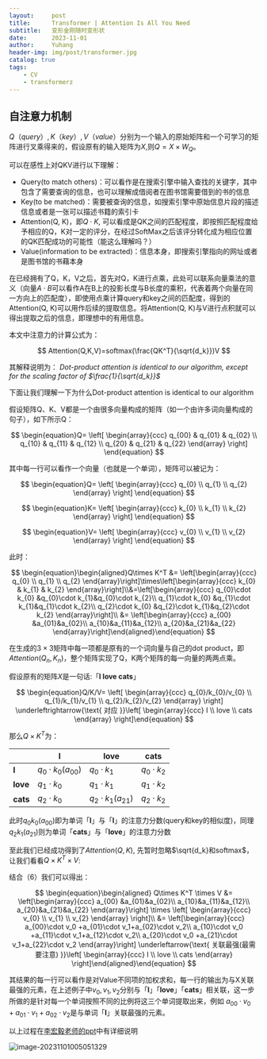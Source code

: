 ```yaml
---
layout:     post
title:      Transformer | Attention Is All You Need
subtitle:   变形金刚随时变形状
date:       2023-11-01
author:     Yuhang
header-img: img/post/transformer.jpg
catalog: true
tags:
    - CV 
    - transformerz
---
```








## 自注意力机制

$Q（query）,K（key）,V（value）$分别为一个输入的原始矩阵和一个可学习的矩阵进行叉乘得来的，假设原有的输入矩阵为$X$,则$Q = X \times W_Q$。 



可以在感性上对QKV进行以下理解：

- Query(to match others)：可以看作是在搜索引擎中输入查找的关键字，其中包含了需要查询的信息，也可以理解成借阅者在图书馆需要借到的书的信息
- Key(to be matched)：需要被查询的信息，如搜索引擎中原始信息片段的描述信息或者是一张可以描述书籍的索引卡
- Attention(Q, K)，即$Q \cdot K$, 可以看成是QK之间的匹配程度，即按照匹配程度给予相应的Q，K对一定的评分，在经过SoftMax之后该评分转化成为相应位置的QK匹配成功的可能性（能这么理解吗？）
- Value(information to be extracted)：信息本身，即搜索引擎指向的网址或者是图书馆的书藉本身



在已经拥有了Q，K，V之后，首先对Q，K进行点乘，此处可以联系向量乘法的意义（向量$A\cdot B$可以看作A在B上的投影长度与B长度的乘积，代表着两个向量在同一方向上的匹配度），即使用点乘计算query和key之间的匹配度，得到的Attention(Q, K)可以用作后续的提取信息。将Attention(Q, K)与V进行点积就可以得出提取之后的信息，即理想中的有用信息。

本文中注意力的计算公式为：

$$
Attention(Q,K,V)=softmax(\frac{QK^T}{\sqrt{d_k}})V
$$

其解释说明为： *Dot-product attention is identical to our algorithm, except for the scaling factor of $\frac{1}{\sqrt{d_k}}$*

下面让我们理解一下为什么Dot-product attention is identical to our algorithm

假设矩阵Q、K、V都是一个由很多向量构成的矩阵（如一个由许多词向量构成的句子），如下所示Q：

$$
\begin{equation}Q=
 \left[
 \begin{array}{ccc}
     q_{00} & q_{01} & q_{02}  \\
     q_{10} & q_{11} & q_{12}  \\
     q_{20} & q_{21} & q_{22} 
 \end{array}
 \right]        
 \end{equation}
$$

 其中每一行可以看作一个向量（也就是一个单词），矩阵可以被记为：

$$
\begin{equation}Q=
 \left[
 \begin{array}{ccc}
     q_{0}  \\
     q_{1}  \\
     q_{2} 
 \end{array}
 \right]        
 \end{equation}
$$

$$
\begin{equation}K=
 \left[
 \begin{array}{ccc}
     k_{0}  \\
     k_{1}  \\
     k_{2} 
 \end{array}
 \right]        
 \end{equation}
$$

$$
\begin{equation}V=
 \left[
 \begin{array}{ccc}
     v_{0}  \\
     v_{1}  \\
     v_{2} 
 \end{array}
 \right]        
 \end{equation}
$$

此时：

$$
\begin{equation}\begin{aligned}Q\times K^T &=
 \left[\begin{array}{ccc}
     q_{0}  \\
     q_{1}  \\
     q_{2} 
 \end{array}\right]\times\left[\begin{array}{ccc}
     k_{0}  &
     k_{1}  &
     k_{2} 
 \end{array}\right]\\&=\left[\begin{array}{ccc}
     q_{0}\cdot k_{0}  &q_{0}\cdot k_{1}&q_{0}\cdot k_{2}\\
     q_{1}\cdot k_{0}  &q_{1}\cdot k_{1}&q_{1}\cdot k_{2}\\
     q_{2}\cdot k_{0}  &q_{2}\cdot k_{1}&q_{2}\cdot k_{2}
 \end{array}\right]\\
 &=
 \left[\begin{array}{ccc}
     a_{00}  &a_{01}&a_{02}\\
     a_{10}&a_{11}&a_{12}\\
     a_{20}&a_{21}&a_{22}
 \end{array}\right]\end{aligned}\end{equation}
$$

在生成的$3\times3$矩阵中每一项都是原有的一个词向量与自己的dot product，即$Attention(Q_n, K_n)$，整个矩阵实现了Q，K两个矩阵的每一向量的两两点乘。

假设原有的矩阵$X$是一句话:「**I love cats**」

$$
\begin{equation}Q/K/V=
 \left[
 \begin{array}{ccc}
     q_{0}/k_{0}/v_{0}  \\
     q_{1}/k_{1}/v_{1}  \\
     q_{2}/k_{2}/v_{2} 
 \end{array}
 \right] \underleftrightarrow{\text{  对应  }}\left[
 \begin{array}{ccc}
     I  \\
     love  \\
     cats 
 \end{array}
 \right]\end{equation}
$$

那么$Q\times K^T$为：

|          | I                      | love                   | cats           |
| -------- | ---------------------- | ---------------------- | -------------- |
| **I**    | $q_0\cdot k_0(a_{00})$ | $q_0\cdot k_1$         | $q_0\cdot k_2$ |
| **love** | $q_1\cdot k_0$         | $q_1\cdot k_1$         | $q_1\cdot k_2$ |
| **cats** | $q_2\cdot k_0$         | $q_2\cdot k_1(a_{21})$ | $q_2\cdot k_2$ |



此时$q_0k_0(a_{00})$即为单词「**I**」与「**I**」的注意力分数(query和key的相似度)，同理$q_2k_1(a_{21})$则为单词「**cats**」与「**love**」的注意力分数



至此我们已经成功得到了$Attention(Q, K)$, 先暂时忽略$\sqrt{d_k}和softmax$，让我们看看$Q\times K^T\times V$:

结合（6）我们可以得出：



$$
\begin{equation}\begin{aligned} Q\times K^T \times V &=
 \left[\begin{array}{ccc}
     a_{00}  &a_{01}&a_{02}\\
     a_{10}&a_{11}&a_{12}\\
     a_{20}&a_{21}&a_{22}
 \end{array}\right]
 \times 
 \left[
 \begin{array}{ccc}
     v_{0}  \\
     v_{1}  \\
     v_{2} 
 \end{array}
 \right]\\
 &= 
 \left[\begin{array}{ccc}
     a_{00}\cdot v_0  +a_{01}\cdot v_1+a_{02}\cdot v_2\\
     a_{10}\cdot v_0  +a_{11}\cdot v_1+a_{12}\cdot v_2\\
     a_{20}\cdot v_0  +a_{21}\cdot v_1+a_{22}\cdot v_2
 \end{array}\right] \underleftarrow{\text{  关联最强(最需要注意)  }}\left[
 \begin{array}{ccc}
     I  \\
     love  \\
     cats 
 \end{array}
 \right]\end{aligned}\end{equation}
$$



其结果的每一行可以看作是对Value不同项的加权求和，每一行的输出为与X关联最强的元素，在上述例子中$v_0,v_1,v_2$分别与「**I**」「**love**」「**cats**」相关联，这一步所做的是针对每一个单词按照不同的比例将这三个单词提取出来，例如 $a_{00}\cdot v_0  +a_{01}\cdot v_1+a_{02}\cdot v_2$是与单词「**I**」关联最强的元素。



以上过程在[李宏毅老师的ppt](https://speech.ee.ntu.edu.tw/~tlkagk/courses/ML_2019/Lecture/Transformer%20(v5).pptx)中有详细说明



![image-20231101005051329](https://i.imgur.com/CUY9bvM.png)
